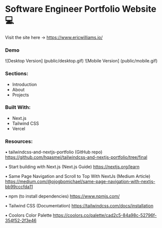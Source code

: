 # Software Engineer Portfolio Website 💻

Visit the site here → https://www.ericwilliams.io/

### Demo

![Desktop Version] (public/desktop.gif) ![Mobile Version] (public/mobile.gif)

### Sections:

- Introduction
- About
- Projects

### Built With:

- Next.js
- Tailwind CSS
- Vercel

### Resources:

• tailwindcss-and-nextjs-portfolio (GitHub repo)
https://github.com/hqasmei/tailwindcss-and-nextjs-portfolio/tree/final

• Start building with Next.js (Next.js Guide)
https://nextjs.org/learn

• Same Page Navigation and Scroll to Top With NextJs (Medium Article)
https://medium.com/@ojogbomichael/same-page-navigation-with-nextjs-bb99cccfda11

• npm (to install dependencies)
https://www.npmjs.com/

• Tailwind CSS (Documentation)
https://tailwindcss.com/docs/installation

• Coolors Color Palette
https://coolors.co/palette/cad2c5-84a98c-52796f-354f52-2f3e46
